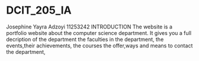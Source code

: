# DCIT_205_IA
Josephine Yayra Adzoyi 11253242
INTRODUCTION
The website is a portfolio website about the computer science department. It gives you a full decription of the department the faculties in the department, the events,their achievements, the courses the offer,ways and means to contact the department,
